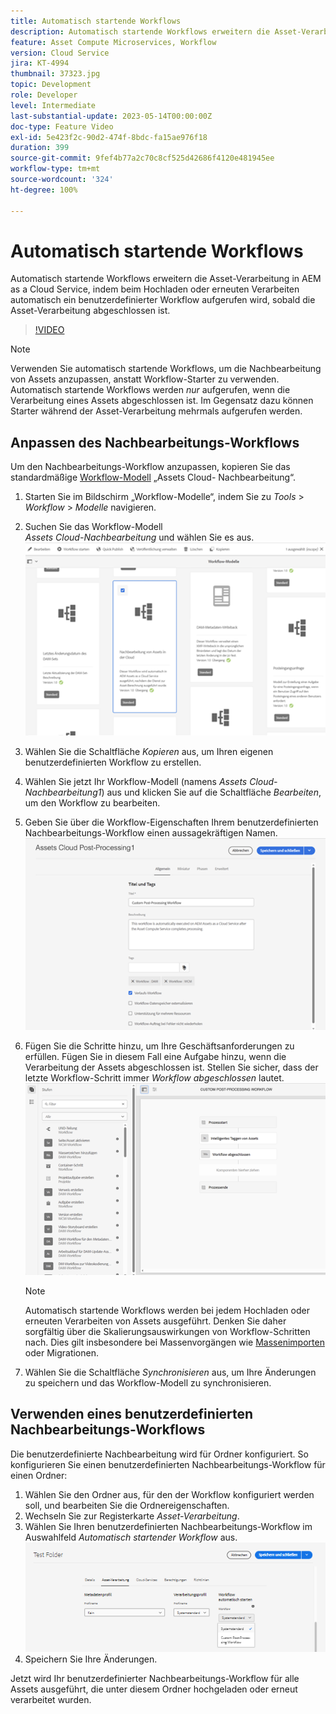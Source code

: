 ```yaml
---
title: Automatisch startende Workflows
description: Automatisch startende Workflows erweitern die Asset-Verarbeitung, indem beim Hochladen oder erneuten Verarbeiten automatisch ein benutzerdefinierter Workflow aufgerufen wird.
feature: Asset Compute Microservices, Workflow
version: Cloud Service
jira: KT-4994
thumbnail: 37323.jpg
topic: Development
role: Developer
level: Intermediate
last-substantial-update: 2023-05-14T00:00:00Z
doc-type: Feature Video
exl-id: 5e423f2c-90d2-474f-8bdc-fa15ae976f18
duration: 399
source-git-commit: 9fef4b77a2c70c8cf525d42686f4120e481945ee
workflow-type: tm+mt
source-wordcount: '324'
ht-degree: 100%

---
```


# Automatisch startende Workflows

Automatisch startende Workflows erweitern die Asset-Verarbeitung in AEM as a Cloud Service, indem beim Hochladen oder erneuten Verarbeiten automatisch ein benutzerdefinierter Workflow aufgerufen wird, sobald die Asset-Verarbeitung abgeschlossen ist.

>[!VIDEO](https://video.tv.adobe.com/v/37323?quality=12&learn=on)

>[!NOTE]
>
>Verwenden Sie automatisch startende Workflows, um die Nachbearbeitung von Assets anzupassen, anstatt Workflow-Starter zu verwenden. Automatisch startende Workflows werden _nur_ aufgerufen, wenn die Verarbeitung eines Assets abgeschlossen ist. Im Gegensatz dazu können Starter während der Asset-Verarbeitung mehrmals aufgerufen werden.

## Anpassen des Nachbearbeitungs-Workflows

Um den Nachbearbeitungs-Workflow anzupassen, kopieren Sie das standardmäßige [Workflow-Modell](../../foundation/workflow/use-the-workflow-editor.md) „Assets Cloud- Nachbearbeitung“.

1. Starten Sie im Bildschirm „Workflow-Modelle“, indem Sie zu _Tools_ > _Workflow_ > _Modelle_ navigieren.
2. Suchen Sie das Workflow-Modell<br/> _Assets Cloud-Nachbearbeitung_ und wählen Sie es aus.
   ![Auswählen des Workflow-Modells „Assets Cloud-Nachbearbeitung“](assets/auto-start-workflow-select-workflow.png)
3. Wählen Sie die Schaltfläche _Kopieren_ aus, um Ihren eigenen benutzerdefinierten Workflow zu erstellen.
4. Wählen Sie jetzt Ihr Workflow-Modell (namens _Assets Cloud-Nachbearbeitung1_) aus und klicken Sie auf die Schaltfläche _Bearbeiten_, um den Workflow zu bearbeiten.
5. Geben Sie über die Workflow-Eigenschaften Ihrem benutzerdefinierten Nachbearbeitungs-Workflow einen aussagekräftigen Namen.<br/>
   ![Ändern des Namens](assets/auto-start-workflow-change-name.png)
6. Fügen Sie die Schritte hinzu, um Ihre Geschäftsanforderungen zu erfüllen. Fügen Sie in diesem Fall eine Aufgabe hinzu, wenn die Verarbeitung der Assets abgeschlossen ist. Stellen Sie sicher, dass der letzte Workflow-Schritt immer _Workflow abgeschlossen_ lautet.<br/>
   ![Hinzufügen von Workflow-Schritten](assets/auto-start-workflow-customize-steps.png)

   >[!NOTE]
   >
   >Automatisch startende Workflows werden bei jedem Hochladen oder erneuten Verarbeiten von Assets ausgeführt. Denken Sie daher sorgfältig über die Skalierungsauswirkungen von Workflow-Schritten nach. Dies gilt insbesondere bei Massenvorgängen wie [Massenimporten](../../cloud-service/migration/bulk-import.md) oder Migrationen.

7. Wählen Sie die Schaltfläche _Synchronisieren_ aus, um Ihre Änderungen zu speichern und das Workflow-Modell zu synchronisieren.

## Verwenden eines benutzerdefinierten Nachbearbeitungs-Workflows

Die benutzerdefinierte Nachbearbeitung wird für Ordner konfiguriert. So konfigurieren Sie einen benutzerdefinierten Nachbearbeitungs-Workflow für einen Ordner:

1. Wählen Sie den Ordner aus, für den der Workflow konfiguriert werden soll, und bearbeiten Sie die Ordnereigenschaften.
2. Wechseln Sie zur Registerkarte _Asset-Verarbeitung_.
3. Wählen Sie Ihren benutzerdefinierten Nachbearbeitungs-Workflow im Auswahlfeld _Automatisch startender Workflow_ aus.<br/>
   ![Festlegen des Nachbearbeitungs-Workflows](assets/auto-start-workflow-set-workflow.png)
4. Speichern Sie Ihre Änderungen.

Jetzt wird Ihr benutzerdefinierter Nachbearbeitungs-Workflow für alle Assets ausgeführt, die unter diesem Ordner hochgeladen oder erneut verarbeitet wurden.
